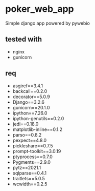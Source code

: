 # poker_web_app
Simple django app powered by pywebio

## tested with 

- nginx
- gunicorn


## req
- asgiref==3.4.1
- backcall==0.2.0
- decorator==5.0.9
- Django==3.2.6
- gunicorn==20.1.0
- ipython==7.26.0
- ipython-genutils==0.2.0
- jedi==0.18.0
- matplotlib-inline==0.1.2
- parso==0.8.2
- pexpect==4.8.0
- pickleshare==0.7.5
- prompt-toolkit==3.0.19
- ptyprocess==0.7.0
- Pygments==2.9.0
- pytz==2021.1
- sqlparse==0.4.1
- traitlets==5.0.5
- wcwidth==0.2.5
